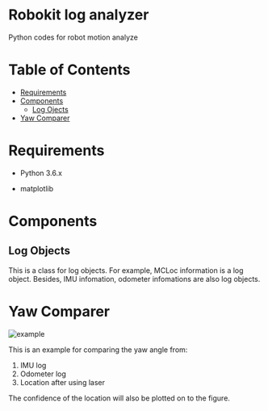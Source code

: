 # Robokit log analyzer
Python codes for robot motion analyze

# Table of Contents

   * [Requirements](#Requirements)
   * [Components](#Components)
      * [Log Ojects](#log-objects)
   * [Yaw Comparer](#yaw-comparer)

# Requirements

- Python 3.6.x

- matplotlib

# Components
## Log Objects
This is a class for log objects.
For example, MCLoc information is a log object. Besides, IMU infomation, odometer infomations are also log objects.

# Yaw Comparer

![example](https://github.com/XiaoxingChen/rbkloganalizer/tree/master/yawcomparer/compareEx.png)

This is an example for comparing the yaw angle from:
1. IMU log
2. Odometer log
3. Location after using laser

The confidence of the location will also be plotted on to the figure.
